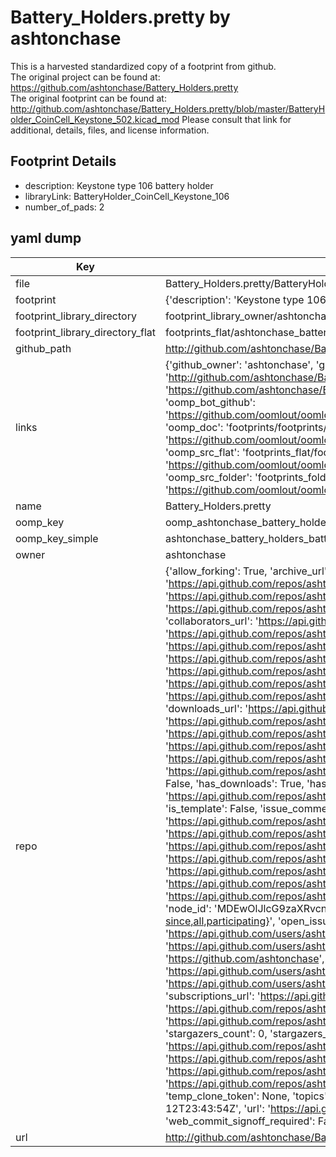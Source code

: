 # Battery_Holders.pretty by ashtonchase  
This is a harvested standardized copy of a footprint from github.  
The original project can be found at:  
https://github.com/ashtonchase/Battery_Holders.pretty  
The original footprint can be found at:
http://github.com/ashtonchase/Battery_Holders.pretty/blob/master/BatteryHolder_CoinCell_Keystone_502.kicad_mod
Please consult that link for additional, details, files, and license information.  
## Footprint Details
* description: Keystone type 106 battery holder  
* libraryLink: BatteryHolder_CoinCell_Keystone_106  
* number_of_pads: 2  
## yaml dump  
| Key | Value |  
| --- | --- |  
| file | Battery_Holders.pretty/BatteryHolder_CoinCell_Keystone_106.kicad_mod |  
| footprint | {'description': 'Keystone type 106 battery holder', 'libraryLink': 'BatteryHolder_CoinCell_Keystone_106', 'number_of_pads': 2} |  
| footprint_library_directory | footprint_library_owner/ashtonchase_Battery_Holders.pretty |  
| footprint_library_directory_flat | footprints_flat/ashtonchase_battery_holders_batteryholder_coincell_keystone_106/working |  
| github_path | http://github.com/ashtonchase/Battery_Holders.pretty/blob/master/BatteryHolder_CoinCell_Keystone_106.kicad_mod |  
| links | {'github_owner': 'ashtonchase', 'github_repo_name': 'Battery_Holders.pretty', 'github_src': 'http://github.com/ashtonchase/Battery_Holders.pretty/blob/master/BatteryHolder_CoinCell_Keystone_502.kicad_mod', 'github_src_repo': 'https://github.com/ashtonchase/Battery_Holders.pretty', 'oomp_bot': 'footprints/ashtonchase_battery_holders_batteryholder_coincell_keystone_106/working', 'oomp_bot_github': 'https://github.com/oomlout/oomlout_oomp_footprint_bot/tree/main/footprints/ashtonchase_battery_holders_batteryholder_coincell_keystone_106/working', 'oomp_doc': 'footprints/footprints/ashtonchase/Battery_Holders/BatteryHolder_CoinCell_Keystone_106/working/', 'oomp_doc_github': 'https://github.com/oomlout/oomlout_oomp_footprint_doc/tree/main/footprints/footprints/ashtonchase/Battery_Holders/BatteryHolder_CoinCell_Keystone_106/working', 'oomp_src_flat': 'footprints_flat/footprints_flat/ashtonchase_battery_holders_batteryholder_coincell_keystone_106/working', 'oomp_src_flat_github': 'https://github.com/oomlout/oomlout_oomp_footprint_src/tree/main/footprints_flat/ashtonchase_battery_holders_batteryholder_coincell_keystone_106/working', 'oomp_src_folder': 'footprints_folder/footprints_folder/ashtonchase/Battery_Holders/BatteryHolder_CoinCell_Keystone_106/working', 'oomp_src_folder_github': 'https://github.com/oomlout/oomlout_oomp_footprint_src/tree/main/footprints_folder/ashtonchase/Battery_Holders/BatteryHolder_CoinCell_Keystone_106/working'} |  
| name | Battery_Holders.pretty |  
| oomp_key | oomp_ashtonchase_battery_holders_batteryholder_coincell_keystone_106 |  
| oomp_key_simple | ashtonchase_battery_holders_batteryholder_coincell_keystone_106 |  
| owner | ashtonchase |  
| repo | {'allow_forking': True, 'archive_url': 'https://api.github.com/repos/ashtonchase/Battery_Holders.pretty/{archive_format}{/ref}', 'archived': False, 'assignees_url': 'https://api.github.com/repos/ashtonchase/Battery_Holders.pretty/assignees{/user}', 'blobs_url': 'https://api.github.com/repos/ashtonchase/Battery_Holders.pretty/git/blobs{/sha}', 'branches_url': 'https://api.github.com/repos/ashtonchase/Battery_Holders.pretty/branches{/branch}', 'clone_url': 'https://github.com/ashtonchase/Battery_Holders.pretty.git', 'collaborators_url': 'https://api.github.com/repos/ashtonchase/Battery_Holders.pretty/collaborators{/collaborator}', 'comments_url': 'https://api.github.com/repos/ashtonchase/Battery_Holders.pretty/comments{/number}', 'commits_url': 'https://api.github.com/repos/ashtonchase/Battery_Holders.pretty/commits{/sha}', 'compare_url': 'https://api.github.com/repos/ashtonchase/Battery_Holders.pretty/compare/{base}...{head}', 'contents_url': 'https://api.github.com/repos/ashtonchase/Battery_Holders.pretty/contents/{+path}', 'contributors_url': 'https://api.github.com/repos/ashtonchase/Battery_Holders.pretty/contributors', 'created_at': '2016-06-26T17:36:03Z', 'default_branch': 'master', 'deployments_url': 'https://api.github.com/repos/ashtonchase/Battery_Holders.pretty/deployments', 'description': 'KiCAD footprints for various battery holders', 'disabled': False, 'downloads_url': 'https://api.github.com/repos/ashtonchase/Battery_Holders.pretty/downloads', 'events_url': 'https://api.github.com/repos/ashtonchase/Battery_Holders.pretty/events', 'fork': False, 'forks': 0, 'forks_count': 0, 'forks_url': 'https://api.github.com/repos/ashtonchase/Battery_Holders.pretty/forks', 'full_name': 'ashtonchase/Battery_Holders.pretty', 'git_commits_url': 'https://api.github.com/repos/ashtonchase/Battery_Holders.pretty/git/commits{/sha}', 'git_refs_url': 'https://api.github.com/repos/ashtonchase/Battery_Holders.pretty/git/refs{/sha}', 'git_tags_url': 'https://api.github.com/repos/ashtonchase/Battery_Holders.pretty/git/tags{/sha}', 'git_url': 'git://github.com/ashtonchase/Battery_Holders.pretty.git', 'has_discussions': False, 'has_downloads': True, 'has_issues': False, 'has_pages': False, 'has_projects': True, 'has_wiki': True, 'homepage': None, 'hooks_url': 'https://api.github.com/repos/ashtonchase/Battery_Holders.pretty/hooks', 'html_url': 'https://github.com/ashtonchase/Battery_Holders.pretty', 'id': 62000546, 'is_template': False, 'issue_comment_url': 'https://api.github.com/repos/ashtonchase/Battery_Holders.pretty/issues/comments{/number}', 'issue_events_url': 'https://api.github.com/repos/ashtonchase/Battery_Holders.pretty/issues/events{/number}', 'issues_url': 'https://api.github.com/repos/ashtonchase/Battery_Holders.pretty/issues{/number}', 'keys_url': 'https://api.github.com/repos/ashtonchase/Battery_Holders.pretty/keys{/key_id}', 'labels_url': 'https://api.github.com/repos/ashtonchase/Battery_Holders.pretty/labels{/name}', 'language': None, 'languages_url': 'https://api.github.com/repos/ashtonchase/Battery_Holders.pretty/languages', 'license': None, 'merges_url': 'https://api.github.com/repos/ashtonchase/Battery_Holders.pretty/merges', 'milestones_url': 'https://api.github.com/repos/ashtonchase/Battery_Holders.pretty/milestones{/number}', 'mirror_url': None, 'name': 'Battery_Holders.pretty', 'network_count': 0, 'node_id': 'MDEwOlJlcG9zaXRvcnk2MjAwMDU0Ng==', 'notifications_url': 'https://api.github.com/repos/ashtonchase/Battery_Holders.pretty/notifications{?since,all,participating}', 'open_issues': 0, 'open_issues_count': 0, 'owner': {'avatar_url': 'https://avatars.githubusercontent.com/u/10335054?v=4', 'events_url': 'https://api.github.com/users/ashtonchase/events{/privacy}', 'followers_url': 'https://api.github.com/users/ashtonchase/followers', 'following_url': 'https://api.github.com/users/ashtonchase/following{/other_user}', 'gists_url': 'https://api.github.com/users/ashtonchase/gists{/gist_id}', 'gravatar_id': '', 'html_url': 'https://github.com/ashtonchase', 'id': 10335054, 'login': 'ashtonchase', 'node_id': 'MDQ6VXNlcjEwMzM1MDU0', 'organizations_url': 'https://api.github.com/users/ashtonchase/orgs', 'received_events_url': 'https://api.github.com/users/ashtonchase/received_events', 'repos_url': 'https://api.github.com/users/ashtonchase/repos', 'site_admin': False, 'starred_url': 'https://api.github.com/users/ashtonchase/starred{/owner}{/repo}', 'subscriptions_url': 'https://api.github.com/users/ashtonchase/subscriptions', 'type': 'User', 'url': 'https://api.github.com/users/ashtonchase'}, 'private': False, 'pulls_url': 'https://api.github.com/repos/ashtonchase/Battery_Holders.pretty/pulls{/number}', 'pushed_at': '2015-07-29T05:48:22Z', 'releases_url': 'https://api.github.com/repos/ashtonchase/Battery_Holders.pretty/releases{/id}', 'size': 124, 'ssh_url': 'git@github.com:ashtonchase/Battery_Holders.pretty.git', 'stargazers_count': 0, 'stargazers_url': 'https://api.github.com/repos/ashtonchase/Battery_Holders.pretty/stargazers', 'statuses_url': 'https://api.github.com/repos/ashtonchase/Battery_Holders.pretty/statuses/{sha}', 'subscribers_count': 2, 'subscribers_url': 'https://api.github.com/repos/ashtonchase/Battery_Holders.pretty/subscribers', 'subscription_url': 'https://api.github.com/repos/ashtonchase/Battery_Holders.pretty/subscription', 'svn_url': 'https://github.com/ashtonchase/Battery_Holders.pretty', 'tags_url': 'https://api.github.com/repos/ashtonchase/Battery_Holders.pretty/tags', 'teams_url': 'https://api.github.com/repos/ashtonchase/Battery_Holders.pretty/teams', 'temp_clone_token': None, 'topics': [], 'trees_url': 'https://api.github.com/repos/ashtonchase/Battery_Holders.pretty/git/trees{/sha}', 'updated_at': '2017-01-12T23:43:54Z', 'url': 'https://api.github.com/repos/ashtonchase/Battery_Holders.pretty', 'visibility': 'public', 'watchers': 0, 'watchers_count': 0, 'web_commit_signoff_required': False} |  
| url | http://github.com/ashtonchase/Battery_Holders.pretty |  

